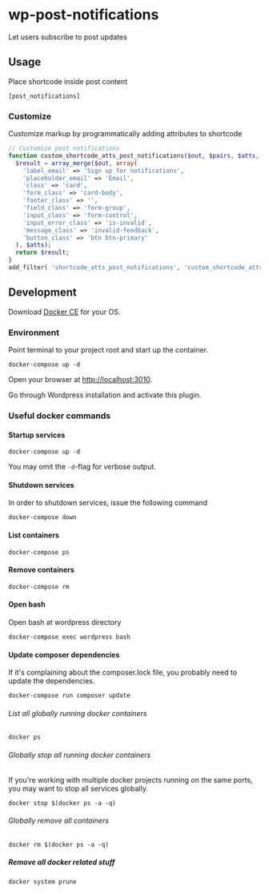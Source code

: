# wp-post-notifications

Let users subscribe to post updates

## Usage

Place shortcode inside post content

```
[post_notifications]
```

### Customize

Customize markup by programmatically adding attributes to shortcode

```php
// Customize post notifications
function custom_shortcode_atts_post_notifications($out, $pairs, $atts, $shortcode) {
  $result = array_merge($out, array(
    'label_email' => 'Sign up for notifications',
    'placeholder_email' => 'Email',
    'class' => 'card',
    'form_class' => 'card-body',
    'footer_class' => '',
    'field_class' => 'form-group',
    'input_class' => 'form-control',
    'input_error_class' => 'is-invalid',
    'message_class' => 'invalid-feedback',
    'button_class' => 'btn btn-primary'
  ), $atts);
  return $result;
}
add_filter( 'shortcode_atts_post_notifications', 'custom_shortcode_atts_post_notifications', 10, 4);
```

## Development

Download [Docker CE](https://www.docker.com/get-docker) for your OS.

### Environment

Point terminal to your project root and start up the container.

```cli
docker-compose up -d
```

Open your browser at [http://localhost:3010](http://localhost:3010).

Go through Wordpress installation and activate this plugin.

### Useful docker commands

#### Startup services

```cli
docker-compose up -d
```
You may omit the `-d`-flag for verbose output.

#### Shutdown services

In order to shutdown services, issue the following command

```cli
docker-compose down
```

#### List containers

```cli
docker-compose ps
```

#### Remove containers

```cli
docker-compose rm
```

#### Open bash

Open bash at wordpress directory

```cli
docker-compose exec wordpress bash
```

#### Update composer dependencies

If it's complaining about the composer.lock file, you probably need to update the dependencies.

```cli
docker-compose run composer update
```

###### List all globally running docker containers

```cli
docker ps
```

###### Globally stop all running docker containers

If you're working with multiple docker projects running on the same ports, you may want to stop all services globally.

```cli
docker stop $(docker ps -a -q)
```

###### Globally remove all containers

```cli
docker rm $(docker ps -a -q)
```

##### Remove all docker related stuff

```cli
docker system prune
```
